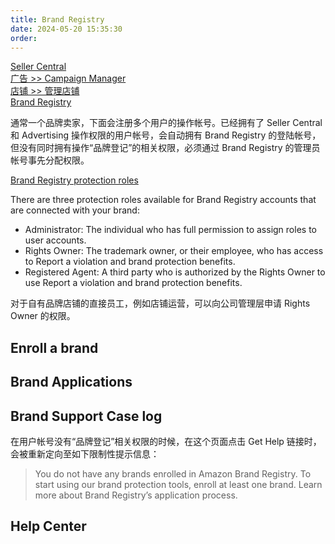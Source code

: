 ```yaml
---
title: Brand Registry
date: 2024-05-20 15:35:30
order: 
---
```


[Seller Central](https://sellercentral.amazon.com/home)  
[广告 >> Campaign Manager](https://advertising.amazon.com/cm/campaigns?entityId=ENTITYLLOC1KH6H4PA)  
[店铺 >> 管理店铺](https://advertising.amazon.com/builder?entityId=ENTITYLLOC1KH6H4PA)  
[Brand Registry](https://brandregistry.amazon.com/home)  

通常一个品牌卖家，下面会注册多个用户的操作帐号。已经拥有了 Seller Central 和 Advertising 操作权限的用户帐号，会自动拥有 Brand Registry 的登陆帐号，但没有同时拥有操作“品牌登记”的相关权限，必须通过 Brand Registry 的管理员帐号事先分配权限。

[Brand Registry protection roles](https://brandregistry.amazon.com/help/hub/reference/GCF9UE9VGKGA2W5F)

There are three protection roles available for Brand Registry accounts that are connected with your brand:

- Administrator: The individual who has full permission to assign roles to user accounts.
- Rights Owner: The trademark owner, or their employee, who has access to Report a violation and brand protection benefits.
- Registered Agent: A third party who is authorized by the Rights Owner to use Report a violation and brand protection benefits.

对于自有品牌店铺的直接员工，例如店铺运营，可以向公司管理层申请 Rights Owner 的权限。

## Enroll a brand

## Brand Applications

## Brand Support Case log

在用户帐号没有“品牌登记”相关权限的时候，在这个页面点击 Get Help 链接时，会被重新定向至如下限制性提示信息：

> You do not have any brands enrolled in Amazon Brand Registry. To start using our brand protection tools, enroll at least one brand. Learn more about Brand Registry’s application process.

## Help Center
